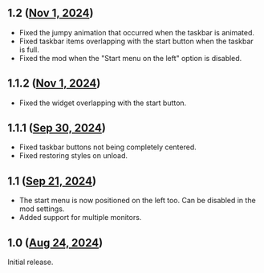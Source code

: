 ## 1.2 ([Nov 1, 2024](https://github.com/ramensoftware/windhawk-mods/blob/f44455ff44bcaa2a31f0d6aca46b8bd22fe2dae1/mods/taskbar-start-button-position.wh.cpp))

* Fixed the jumpy animation that occurred when the taskbar is animated.
* Fixed taskbar items overlapping with the start button when the taskbar is full.
* Fixed the mod when the "Start menu on the left" option is disabled.

## 1.1.2 ([Nov 1, 2024](https://github.com/ramensoftware/windhawk-mods/blob/5b7ec49beb4c159ddfdef8481427a56992c0cb05/mods/taskbar-start-button-position.wh.cpp))

* Fixed the widget overlapping with the start button.

## 1.1.1 ([Sep 30, 2024](https://github.com/ramensoftware/windhawk-mods/blob/d4c63c187231bcd43dc7c476269b6377a89f9827/mods/taskbar-start-button-position.wh.cpp))

* Fixed taskbar buttons not being completely centered.
* Fixed restoring styles on unload.

## 1.1 ([Sep 21, 2024](https://github.com/ramensoftware/windhawk-mods/blob/e522fbec2bacd951c355649004aea1927462851f/mods/taskbar-start-button-position.wh.cpp))

* The start menu is now positioned on the left too. Can be disabled in the mod settings.
* Added support for multiple monitors.

## 1.0 ([Aug 24, 2024](https://github.com/ramensoftware/windhawk-mods/blob/3a19d101477ac04951f6c533f92f137d0fdd048b/mods/taskbar-start-button-position.wh.cpp))

Initial release.
